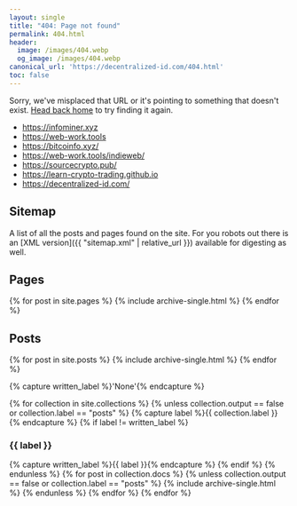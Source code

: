 ```yaml
---
layout: single
title: "404: Page not found"
permalink: 404.html
header: 
  image: /images/404.webp
  og_image: /images/404.webp
canonical_url: 'https://decentralized-id.com/404.html'
toc: false
---
```


<p class="lead">Sorry, we've misplaced that URL or it's pointing to something that doesn't exist. <a href="{{ site.baseurl }}/">Head back home</a> to try finding it again.</p>
<p><ul>
  <li><a href="https://infominer.xyz">https://infominer.xyz</a></li>
  <li><a href="https://web-work.tools">https://web-work.tools</a></li>
  <li><a href="https://bitcoinfo.xyz/">https://bitcoinfo.xyz/</a></li>
  <li><a href="https://web-work.tools/indieweb/">https://web-work.tools/indieweb/</a></li>
  <li><a href="https://sourcecrypto.pub/">https://sourcecrypto.pub/</a></li>
  <li><a href="https://learn-crypto-trading.github.io/">https://learn-crypto-trading.github.io</a></li>
  <li><a href="https://decentralized-id.com/">https://decentralized-id.com/</a></li>
</ul></p>

<h2>Sitemap</h2>

A list of all the posts and pages found on the site. For you robots out there is an [XML version]({{ "sitemap.xml" | relative_url }}) available for digesting as well.

<h2>Pages</h2>
{% for post in site.pages %}
  {% include archive-single.html %}
{% endfor %}

<h2>Posts</h2>
{% for post in site.posts %}
  {% include archive-single.html %}
{% endfor %}

{% capture written_label %}'None'{% endcapture %}

{% for collection in site.collections %}
{% unless collection.output == false or collection.label == "posts" %}
  {% capture label %}{{ collection.label }}{% endcapture %}
  {% if label != written_label %}
  <h3>{{ label }}</h3>
  {% capture written_label %}{{ label }}{% endcapture %}
  {% endif %}
{% endunless %}
{% for post in collection.docs %}
  {% unless collection.output == false or collection.label == "posts" %}
  {% include archive-single.html %}
  {% endunless %}
{% endfor %}
{% endfor %}
